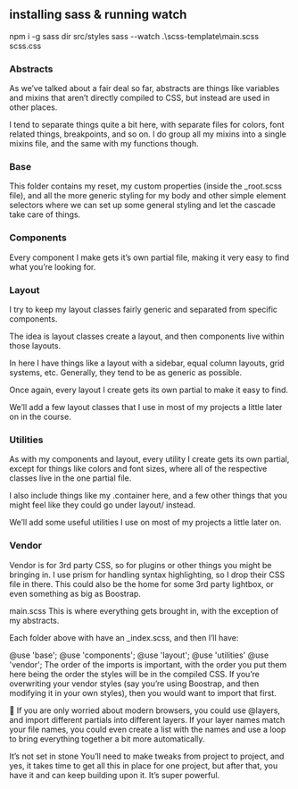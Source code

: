 ## installing sass & running watch
npm i -g sass
dir src/styles
sass --watch .\scss-template\main.scss scss.css


### Abstracts
As we’ve talked about a fair deal so far, abstracts are things like variables and mixins that aren’t directly compiled to CSS, but instead are used in other places.

I tend to separate things quite a bit here, with separate files for colors, font related things, breakpoints, and so on. I do group all my mixins into a single mixins file, and the same with my functions though.

### Base
This folder contains my reset, my custom properties (inside the _root.scss file), and all the more generic styling for my body and other simple element selectors where we can set up some general styling and let the cascade take care of things.

### Components
Every component I make gets it’s own partial file, making it very easy to find what you’re looking for.

### Layout
I try to keep my layout classes fairly generic and separated from specific components.

The idea is layout classes create a layout, and then components live within those layouts.

In here I have things like a layout with a sidebar, equal column layouts, grid systems, etc. Generally, they tend to be as generic as possible.

Once again, every layout I create gets its own partial to make it easy to find.

We’ll add a few layout classes that I use in most of my projects a little later on in the course.

### Utilities
As with my components and layout, every utility I create gets its own partial, except for things like colors and font sizes, where all of the respective classes live in the one partial file.

I also include things like my .container here, and a few other things that you might feel like they could go under layout/ instead.

We’ll add some useful utilities I use on most of my projects a little later on.

### Vendor
Vendor is for 3rd party CSS, so for plugins or other things you might be bringing in. I use prism for handling syntax highlighting, so I drop their CSS file in there. This could also be the home for some 3rd party lightbox, or even something as big as Boostrap.

main.scss
This is where everything gets brought in, with the exception of my abstracts.

Each folder above with have an _index.scss, and then I’ll have:

@use 'base';
@use 'components';
@use 'layout';
@use 'utilities'
@use 'vendor';
The order of the imports is important, with the order you put them here being the order the styles will be in the compiled CSS. If you’re overwriting your vendor styles (say you’re using Boostrap, and then modifying it in your own styles), then you would want to import that first.

📝 If you are only worried about modern browsers, you could use @layers, and import different partials into different layers. If your layer names match your file names, you could even create a list with the names and use a loop to bring everything together a bit more automatically.

It’s not set in stone
You’ll need to make tweaks from project to project, and yes, it takes time to get all this in place for one project, but after that, you have it and can keep building upon it. It’s super powerful.